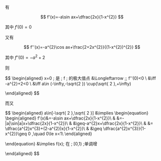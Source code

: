有

$$
f'(x)=-a\sin ax+\dfrac{2x}{1-x^{2}}
$$

其中 $f'(0)=0$

又有

$$
f''(x)=-a^{2}\cos ax+\frac{2+2x^{2}}{(1-x^{2})^{2}}
$$

其中 $f''(0)=-a^{2}+2$

则 

$$
\begin{aligned}
x=0 \; 是 \; f \; 的极大值点 &\Longleftarrow \;\; f''(0)<0 \\
&\iff -a^{2}+2<0  \\
&\iff a\in (-\infty,-\sqrt{2 }) \cup(\sqrt{ 2 },+\infty)

\end{aligned}
$$

而又

$$
\begin{aligned}
a\in[-\sqrt{ 2 },\sqrt{ 2 }] &\implies
\begin{equation}
\begin{aligned}
f'(x)&=-a\sin ax+\dfrac{2x}{1-x^{2}}\\
& &=-|a|\sin|a|x+\dfrac{2x}{1-x^{2}}\\
&  &\geq-a^{2}x+\dfrac{2x}{1-x^{2}}\\
& &= \dfrac{a^{2}x^{3}+(2-a^{2})x}{1-x^{2}}\\
& &\geq \dfrac{a^{2}x^{3}}{1-x^{2}}\geq 0 ,\quad 0\le x<1\\
\end{aligned}

\end{equation}
&\implies f(x)\; 在 \; [0,1) \;单调增

\end{aligned}
$$